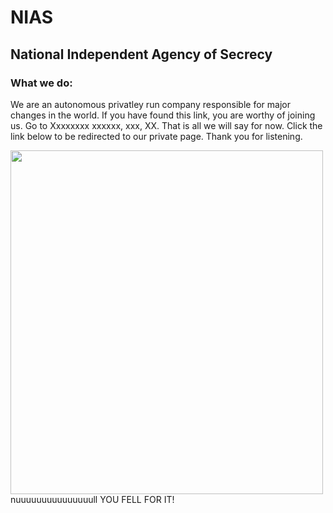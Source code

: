 
<h1>NIAS</h1>
<h2> National Independent Agency of Secrecy</h2>
<h3>What we do:</h3>
<p>We are an autonomous privatley run company responsible for major changes in the world. If you have found this link, you are worthy of joining us. Go to <span>Xxxxxxxx xxxxxx, xxx, XX.</span> That is all we will say for now. Click the link below to be redirected to our private page. Thank you for listening. </p>
<img src= "https://sp.yimg.com/xj/th?id=OIP.M432732d158fbac89ddfc8556a851a31cH0&pid=15.1&P=0&w=300&h=300" height= 550 px width= 500 px>
<t><span2>nuuuuuuuuuuuuuuull</span2></t>
<t>YOU FELL FOR IT!</t>
